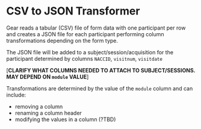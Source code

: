 # CSV to JSON Transformer

Gear reads a tabular (CSV) file of form data with one participant per row and creates a JSON file for each participant performing column transformations depending on the form type.

The JSON file will be added to a subject/session/acquisition for the participant determined by columns `NACCID`, `visitnum`, `visitdate` 

[**CLARIFY WHAT COLUMNS NEEDED TO ATTACH TO SUBJECT/SESSIONS. MAY DEPEND ON `module` VALUE**]

Transformations are determined by the value of the `module` column and can include:

- removing a column
- renaming a column header
- modifying the values in a column (?TBD)